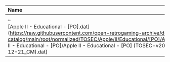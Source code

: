 |Name|Size|
|:---|---:|
|[..](../index.html)|DIR|
|[Apple II - Educational - [PO].dat](https://raw.githubusercontent.com/open-retrogaming-archive/dat-catalog/main/root/normalized/TOSEC/Apple/II/Educational/[PO]/Apple II - Educational - [PO]/Apple II - Educational - [PO] (TOSEC-v2022-12-21_CM).dat)|32612|

